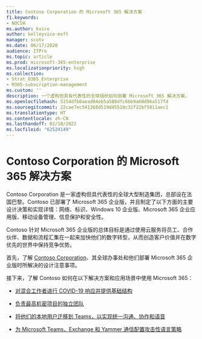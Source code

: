 ```yaml
---
title: Contoso Corporation 的 Microsoft 365 解决方案
f1.keywords:
- NOCSH
ms.author: kvice
author: kelleyvice-msft
manager: scotv
ms.date: 06/17/2020
audience: ITPro
ms.topic: article
ms.prod: microsoft-365-enterprise
ms.localizationpriority: high
ms.collection:
- Strat_O365_Enterprise
- M365-subscription-management
ms.custom: ''
description: 一个虚构但具有代表性的全球组织如何部署 Microsoft 365 解决方案。
ms.openlocfilehash: 5154dfb0aead04eb5a580dfc6bb9a60d96a517fd
ms.sourcegitcommit: 22cae7ec541268d519d45518c32f22bf5811aec1
ms.translationtype: HT
ms.contentlocale: zh-CN
ms.lasthandoff: 02/10/2022
ms.locfileid: "62524149"
---
```

# <a name="microsoft-365-solutions-for-the-contoso-corporation"></a>Contoso Corporation 的 Microsoft 365 解决方案

Contoso Corporation 是一家虚构但具代表性的全球大型制造集团，总部设在法国巴黎。Contoso 已部署了 Microsoft 365 企业版，并且制定了以下方面的主要设计决策和实现详情：网络、标识、Windows 10 企业版、Microsoft 365 企业应用版、移动设备管理、信息保护和安全性。 

Contoso 针对 Microsoft 365 企业版的总体目标是通过使用云服务将员工、合作伙伴、数据和流程汇集在一起来加快他们的数字转型，从而创造客户价值并在数字优先的世界中保持竞争优势。

首先，了解 [Contoso Corporation](../enterprise/contoso-overview.md)、其全球办事处和他们部署 Microsoft 365 企业版时所解决的设计注意事项。

接下来，了解 Contoso 如何在以下解决方案和应用场景中使用 Microsoft 365：

- [对混合工作者进行 COVID-19 响应并提供基础结构](contoso-remote-onsite-work.md)

- [负责最高机密项目的独立团队](contoso-team-for-top-secret-project.md)

- [将他们的本地用户迁移到 Teams，以实现统一沟通、协作和语音](/MicrosoftTeams/voice-case-study-overview)

- [为 Microsoft Teams、Exchange 和 Yammer 通信配置攻击性语言策略](../compliance/communication-compliance-case-study.md)